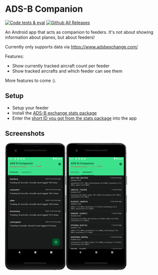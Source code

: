 # ADS-B Companion

[![Code tests & eval](https://github.com/d4rken/adsb-companion/actions/workflows/code-checks.yml/badge.svg)](https://github.com/d4rken/adsb-companion/actions/workflows/code-checks.yml)
[![Github All Releases](https://img.shields.io/github/downloads/d4rken/adsb-companion/total.svg)](https://github.com/d4rken/adsb-companion/releases/latest)

An Android app that acts as companion to feeders. It's not about showing information about planes, but about feeders!

Currently only supports data via https://www.adsbexchange.com/

Features:

* Show currently tracked aircraft count per feeder
* Show tracked aircrafts and which feeder can see them

More features to come :).

## Setup

* Setup your feeder
* Install the [ADS-B exchange stats package](https://github.com/adsbxchange/adsbexchange-stats)
* Enter the [short ID you got from the stats package](https://github.com/adsbxchange/adsbexchange-stats) into the app

## Screenshots

<img src="https://github.com/d4rken/adsb-companion/raw/main/.assets/Screenshot_20220206_214726.png" width="200"><img src="https://github.com/d4rken/adsb-companion/raw/main/.assets/Screenshot_20220206_214742.png" width="200">

